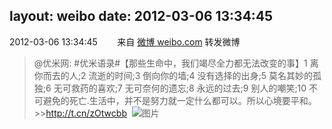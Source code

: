 layout: weibo
date: 2012-03-06 13:34:45
---
2012-03-06 13:34:45  &nbsp;&nbsp;&nbsp;&nbsp;&nbsp;&nbsp; 来自 <a href="http://weibo.com/" rel="nofollow">微博 weibo.com</a>
转发微博
>  @优米网: #优米语录#【那些生命中，我们竭尽全力都无法改变的事】1 离你而去的人;2 流逝的时间;3 倒向你的墙;4 没有选择的出身;5 莫名其妙的孤独;6 无可救药的喜欢;7 无可奈何的遗忘;8 永远的过去;9 别人的嘲笑;10 不可避免的死亡.生活中，并不是努力就一定什么都可以。所以心境要平和。>>http://t.cn/zOtwcbb  ​​​
>  ![图片](https://ww2.sinaimg.cn/large/6601ce85jw1dqq0aq2xc5j.jpg)
